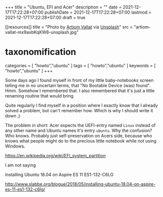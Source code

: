 +++
title = "Ubuntu, EFI and Acer"
description = ""
date = 2021-12-17T17:22:28+07:00
publishDate = 2021-12-17T17:22:28+07:00
lastmod = 2021-12-17T17:22:28+07:00
draft = true

[[resources]]
title = "Photo by [Artiom Vallat](https://unsplash.com/@virussinside) via [Unsplash](https://unsplash.com/)"
src = "artiom-vallat-mx9axbKqKW8-unsplash.jpg"

# taxonomification
categories = [
  "howto","ubuntu"
]
tags = [
  "howto","ubuntu"
]
keywords = [
  "howto","ubuntu"
]
+++

Some days ago I found myself in front of my little baby-notebooks screen telling me in no uncertain terms, that "No Bootable Device (was) found". Hmm. Somehow I remembered that. I also remembered that it's just a little renaming routine that would bring

Quite regularly I find myself in a position where I exactly know that I already solved a problem, but can't remember how. Which is why I should write it down ;)

The problem in short: Acer expects the UEFI-entry named `Linux` instead of any other name and Ubuntu names it's entry `ubuntu`. Why the confusion? Who knows. Probably just self-preservation on Acers side, because who knows what people might do to the precious little notebook while not using Windows.

https://en.wikipedia.org/wiki/EFI_system_partition

I am not saying

Installing Ubuntu 18.04 on Aspire ES 11 ES1-132-C6LG

http://www.slabbe.org/blogue/2018/05/installing-ubuntu-18.04-on-aspire-es-11-es1-132-c6lg/
